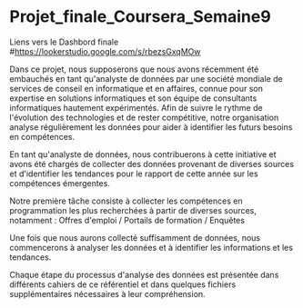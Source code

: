 # Projet_finale_Coursera_Semaine9
Liens vers le Dashbord finale
#https://lookerstudio.google.com/s/rbezsGxqMOw

Dans ce projet, nous supposerons que nous avons récemment été embauchés en tant qu'analyste de données par une société mondiale de services de conseil en informatique et en affaires, connue pour son expertise en solutions informatiques et son équipe de consultants informatiques hautement expérimentés. Afin de suivre le rythme de l'évolution des technologies et de rester compétitive, notre organisation analyse régulièrement les données pour aider à identifier les futurs besoins en compétences.

En tant qu'analyste de données, nous contribuerons à cette initiative et avons été chargés de collecter des données provenant de diverses sources et d'identifier les tendances pour le rapport de cette année sur les compétences émergentes.

Notre première tâche consiste à collecter les compétences en programmation les plus recherchées à partir de diverses sources, notamment : Offres d'emploi / Portails de formation / Enquêtes

Une fois que nous aurons collecté suffisamment de données, nous commencerons à analyser les données et à identifier les informations et les tendances.

Chaque étape du processus d'analyse des données est présentée dans différents cahiers de ce référentiel et dans quelques fichiers supplémentaires nécessaires à leur compréhension.


